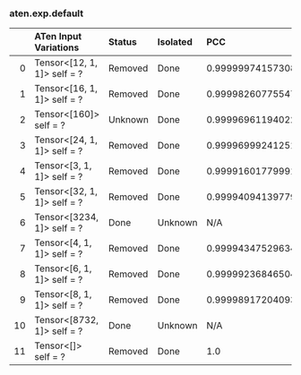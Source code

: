 ### aten.exp.default
|    | ATen Input Variations       | Status   | Isolated   | PCC                | Host   |
|---:|:----------------------------|:---------|:-----------|:-------------------|:-------|
|  0 | Tensor<[12, 1, 1]> self = ? | Removed  | Done       | 0.9999997415730805 | 0      |
|  1 | Tensor<[16, 1, 1]> self = ? | Removed  | Done       | 0.9999826077554711 | 0      |
|  2 | Tensor<[160]> self = ?      | Unknown  | Done       | 0.9999696119402218 | 0      |
|  3 | Tensor<[24, 1, 1]> self = ? | Removed  | Done       | 0.9999699924125145 | 0      |
|  4 | Tensor<[3, 1, 1]> self = ?  | Removed  | Done       | 0.9999160177999139 | 0      |
|  5 | Tensor<[32, 1, 1]> self = ? | Removed  | Done       | 0.9999409413977907 | 0      |
|  6 | Tensor<[3234, 1]> self = ?  | Done     | Unknown    | N/A                | N/A    |
|  7 | Tensor<[4, 1, 1]> self = ?  | Removed  | Done       | 0.9999434752963444 | 0      |
|  8 | Tensor<[6, 1, 1]> self = ?  | Removed  | Done       | 0.9999923684650472 | 0      |
|  9 | Tensor<[8, 1, 1]> self = ?  | Removed  | Done       | 0.9999891720409347 | 0      |
| 10 | Tensor<[8732, 1]> self = ?  | Done     | Unknown    | N/A                | N/A    |
| 11 | Tensor<[]> self = ?         | Removed  | Done       | 1.0                | 0      |

